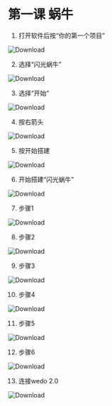 ﻿# 第一课 蜗牛

1. 打开软件后按“你的第一个项目”

![Download](/resource/setup13.PNG)

2. 选择“闪光蜗牛”

![Download](/resource/unit1.PNG)

3. 选择“开始”

![Download](/resource/unit2.PNG)

4. 按右箭头

![Download](/resource/unit3.PNG)

5. 按开始搭建

![Download](/resource/unit4.PNG)

6. 开始搭建“闪光蜗牛”

![Download](/resource/unit5.PNG)

7. 步骤1

![Download](/resource/unit6.PNG)

8. 步骤2

![Download](/resource/unit7.PNG)

9. 步骤3

![Download](/resource/unit8.PNG)

10. 步骤4

![Download](/resource/unit9.PNG)

11. 步骤5

![Download](/resource/unit10.PNG)

12. 步骤6

![Download](/resource/unit11.PNG)

13. 连接wedo 2.0

![Download](/resource/unit12.PNG)
